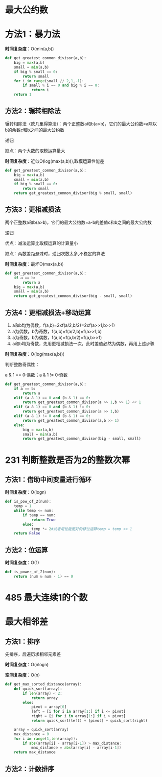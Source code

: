 # 最大公约数

# 方法1：暴力法

**时间复杂度**：O(min(a,b))

```python
def get_greatest_common_divisor(a,b):
    big = max(a,b)
    small = min(a,b)
    if big % small == 0:
        return small
    for i in range(small // 2,1,-1):
        if small % i == 0 and big % i == 0:
            return i
    return 1
```

## 方法2：辗转相除法

辗转相除法（欧几里得算法）：两个正整数a和b(a>b)，它们的最大公约数=a除以b的余数c和b之间的最大公约数

递归

 缺点：两个大数的取模运算量大

**时间复杂度**：近似O(log(max(a,b))),取模运算性能差

```python
def get_greatest_common_divisor(a,b):
    big = max(a,b)
    small = min(a,b)
    if big % small == 0:
        return small
    return get_greatest_common_divisor(big % small, small)
```

## 方法3：更相减损法

两个正整数a和b(a>b)，它们的最大公约数=a-b的差值c和b之间的最大公约数

递归

优点：减法运算比取模运算的计算量小

缺点：两数差距悬殊时，递归次数太多,不稳定的算法

**时间复杂度**：最坏O(max(a,b))

```python
def get_greatest_common_divisor(a,b):
    if a == b:
        return a
    big = max(a,b)
    small = min(a,b)
    return get_greatest_common_divisor(big - small, small)
```

## 方法4：更相减损法+移动运算

1. a和b均为偶数，f(a,b)=2xf(a/2,b/2)=2xf(a>>1,b>>1)
2. a为偶数，b为奇数，f(a,b)=f(a/2,b)=f(a>>1,b)
3. a为奇数，b为偶数，f(a,b)=f(a,b/2)=f(a,b>>1)
4. a和b均为奇数，先用更相减损法一次，此时差值必然为偶数，再用上述步骤

**时间复杂度**：O(log(max(a,b)))

判断整数奇偶性：

a & 1 == 0:偶数；a & 1 != 0:奇数

```python
def get_greatest_common_divisor(a,b):
    if a == b:
        return a
    elif (a & 1) == 0 and (b & 1) == 0:
        return get_greatest_common_divisor(a >> 1,b >> 1) << 1
    elif (a & 1) == 0 and (b & 1) != 0:
        return get_greatest_common_divisor(a >> 1,b)
    elif (a & 1) != 0 and (b & 1) == 0:
        return get_greatest_common_divisor(a,b >> 1)
    else:
        big = max(a,b)
        small = min(a,b)
        return get_greatest_common_divisor(big - small, small)
```

# 231 判断整数是否为2的整数次幂

## 方法1：借助中间变量进行循环

**时间复杂度**：O(logn)

```python
def is_pow_of_2(num):
    temp = 1
    while temp <= num:
        if temp == num:
            return True
        else:
            temp *= 2#或者用性能更好的移位运算temp = temp << 1
    return False
```

## 方法2：位运算

**时间复杂度**：O(1)

```python
def is_power_of_2(num):
    return (num & num - 1) == 0
```

# 485 最大连续1的个数



# 最大相邻差

## 方法1：排序

先排序，后遍历求相邻元素差

**时间复杂度**：O(nlogn)

**空间复杂度**：O(n)

```python
def get_max_sorted_distance(array):
    def quick_sort(array):
        if len(array) < 2:
            return array
        else:
            pivot = array[0]
            left = [i for i in array[1:] if i <= pivot]
            right = [i for i in array[1:] if i > pivot]
            return quick_sort(left) + [pivot] + quick_sort(right)

    array = quick_sort(array)
    max_distance = 0
    for i in range(1,len(array)):
        if abs(array[i] - array[i-1]) > max_distance:
            max_distance = abs(array[i] - array[i-1])
    return max_distance
```

## 方法2：计数排序



```python

```

